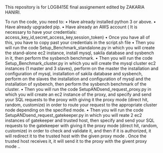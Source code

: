 This repository is for LOG8415E final assignement edited by ZAKARIA HANIRI.

To run the code, you need to:
• Have already installed python 3 or above.
• Have already upgraded pip.
• Have already an AWS account ( It is necessary to have your credentials: access_key_id,secret_access_key,session_token)
• Once you have all of this, you have to copy past your credentials in the script.sh file
• Then you will run the code Setup_Benchmark_standalone.py in which you will create the
stand-alone ec2 instance, install mysql, sakila database and sysbench in it, then perform the
sysbench benchmark.
• Then you will run the code Setup_Benchmark_cluster.py in which you will create the mysql
cluster ec2 instances (1 master and 3 slaves), perform on the master the installation and
configuration of mysql, installation of sakila database and sysbench, perform on the slaves
the installation and configuration of mysql and the installation of sysbench, then perform the
sysbench benchmark of the cluster.
• Then you will run the code SetupANDsend_request_proxy.py in which you will create an ec2
instance of the proxy, and specify and send your SQL requests to the proxy with giving it the
proxy mode (direct hit, random, customize) in order to route your request to the appropriate
cluster node depending on the specified mode.
• Then you will run the code SetupANDsend_request_gatekeeper.py in which you will reate 2
ec2 instances of gatekeeper and trusted host, then specify and send your SQL requests to the
gatekeeper with giving it the proxy mode (direct hit, random, customize) in order to check
and validate it, and then if it is authorized, it will redirect it to the trusted host with the
given proxy mode . Once the trusted host receives it, it will send it to the proxy with the
givent proxy mode ..
